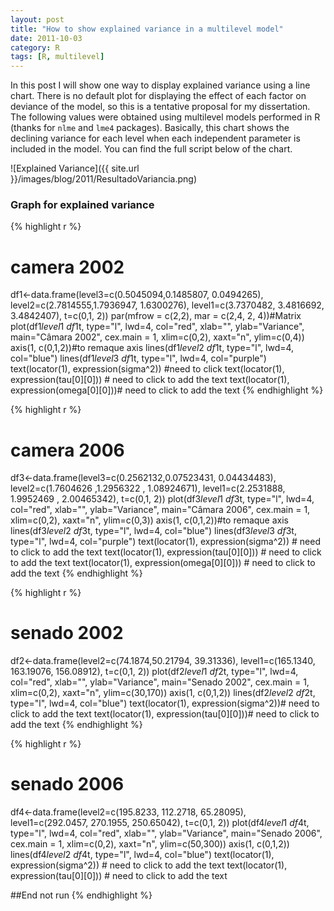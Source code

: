 ```yaml
---
layout: post
title: "How to show explained variance in a multilevel model" 
date: 2011-10-03
category: R
tags: [R, multilevel]
---
```


In this post I will show one way to display explained variance using a line chart. There is no default plot for displaying the effect of each factor on deviance of the model, so this is a tentative proposal for my dissertation. The following values were obtained using multilevel models performed in R (thanks for `nlme` and `lme4` packages). 
Basically, this chart shows the declining variance for each level when each independent parameter is included in the model. You can find the full script below of the chart.


![Explained Variance]({{ site.url }}/images/blog/2011/ResultadoVariancia.png)

### Graph for explained variance

{% highlight r %}
# camera 2002
df1<-data.frame(level3=c(0.5045094,0.1485807, 0.0494265),
level2=c(2.7814555,1.7936947, 1.6300276),
level1=c(3.7370482, 3.4816692, 3.4842407),
t=c(0,1, 2))
par(mfrow = c(2,2), mar = c(2,4, 2, 4))#Matrix
plot(df1$level1 ~ df1$t, type="l", lwd=4, col="red", xlab="", ylab="Variance",
main="Câmara 2002", cex.main = 1,
xlim=c(0,2), xaxt="n", ylim=c(0,4))
axis(1, c(0,1,2))#to remaque axis
lines(df1$level2 ~ df1$t, type="l", lwd=4, col="blue")
lines(df1$level3 ~ df1$t, type="l", lwd=4, col="purple")
text(locator(1), expression(sigma^2)) #need to click
text(locator(1), expression(tau[0][0])) # need to click to add the text
text(locator(1), expression(omega[0][0]))# need to click to add the text
{% endhighlight %}

{% highlight r %}
# camera 2006
df3<-data.frame(level3=c(0.2562132,0.07523431, 0.04434483),
level2=c(1.7604626 ,1.2956322 , 1.08924671),
level1=c(2.2531888, 1.9952469 , 2.00465342),
t=c(0,1, 2))
plot(df3$level1 ~ df3$t, type="l", lwd=4, col="red", xlab="", ylab="Variance",
main="Câmara 2006", cex.main = 1,
xlim=c(0,2), xaxt="n", ylim=c(0,3))
axis(1, c(0,1,2))#to remaque axis
lines(df3$level2 ~ df3$t, type="l", lwd=4, col="blue")
lines(df3$level3 ~ df3$t, type="l", lwd=4, col="purple")
text(locator(1), expression(sigma^2)) # need to click to add the text
text(locator(1), expression(tau[0][0])) # need to click to add the text
text(locator(1), expression(omega[0][0])) # need to click to add the text
{% endhighlight %}

{% highlight r %}
# senado 2002
df2<-data.frame(level2=c(74.1874,50.21794, 39.31336),
level1=c(165.1340, 163.19076, 156.08912),
t=c(0,1, 2))
plot(df2$level1 ~ df2$t, type="l", lwd=4, col="red", xlab="", ylab="Variance",
main="Senado 2002", cex.main = 1,
xlim=c(0,2), xaxt="n", ylim=c(30,170))
axis(1, c(0,1,2))
lines(df2$level2 ~ df2$t, type="l", lwd=4, col="blue")
text(locator(1), expression(sigma^2))# need to click to add the text
text(locator(1), expression(tau[0][0]))# need to click to add the text
{% endhighlight %}

{% highlight r %}
# senado 2006
df4<-data.frame(level2=c(195.8233, 112.2718, 65.28095),
level1=c(292.0457, 270.1955, 250.65042),
t=c(0,1, 2))
plot(df4$level1 ~ df4$t, type="l", lwd=4, col="red", xlab="", ylab="Variance",
main="Senado 2006", cex.main = 1,
xlim=c(0,2), xaxt="n", ylim=c(50,300))
axis(1, c(0,1,2))
lines(df4$level2 ~ df4$t, type="l", lwd=4, col="blue")
text(locator(1), expression(sigma^2)) # need to click to add the text
text(locator(1), expression(tau[0][0])) # need to click to add the text

##End not run
{% endhighlight %}
